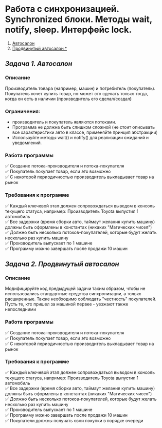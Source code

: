 # Работа с синхронизацией. Synchronized блоки. Методы wait, notify, sleep. Интерфейс lock.
1. [Автосалон](#Автосалон)
2. [Продвинутый автосалон *](#Продвинутый_автосалон)
<a name="Автосалон"></a>
## ***Задача 1. Автосалон***
### Описание
Производитель товара (например, машин) и потребитель (покупатель). 
Покупатель хочет купить товар, но может это сделать только тогда, когда он есть в наличии (производитель его сделал/создал)
### Ограничения: 
- производитель и покупатель являются потоками.
- Программа не должна быть слишком сложной (не стоит описывать все характеристики авто в классе, применяйте принцип абстракции)
- Используйте методы wait() и notify() для реализации ожиданий и уведомлений.
### Работа программы
:white_check_mark: Создание потока-производителя и потока-покупателя\
:white_check_mark: Покупатель покупает товар, если это возможно\
:white_check_mark: С некоторой периодичностью производитель выкладывает товар на рынок
### Требования к программе
:white_check_mark: Каждый ключевой этап должен сопровождаться выводом в консоль текущего статуса, например: Производитель Toyota выпустил 1 автомобиль\
:white_check_mark: Все задержки (время сборки авто, таймаут желания купить машину) должны быть оформлены в константах (никаких "Магических чисел")\
:white_check_mark: Должно быть несколько потоков-покупателей, которые будут желать несколько раз купить машину\
:white_check_mark: Производитель выпускает по 1 машине\
:white_check_mark: Программу можно завершать после продажи 10 машин
<a name="Продвинутый_автосалон"></a>
## ***Задача 2. Продвинутый автосалон***
### Описание
Модифицируйте код предыдущей задачи таким образом, чтобы не использовались стандартные средства синхронизации, а только расширенные. 
Также необходимо соблюдать "честность" покупателей. Пусть те, кто пришел за машиной первее - уезжают также непоследними
### Работа программы
:white_check_mark: Создание потока-производителя и потока-покупателя\
:white_check_mark: Покупатель покупает товар, если это возможно\
:white_check_mark: С некоторой периодичностью производитель выкладывает товар на рынок
### Требования к программе
:white_check_mark: Каждый ключевой этап должен сопровождаться выводом в консоль текущего статуса, например: Производитель Toyota выпустил 1 автомобиль\
:white_check_mark: Все задержки (время сборки авто, таймаут желания купить машину) должны быть оформлены в константах (никаких "Магических чисел")\
:white_check_mark: Должно быть несколько потоков-покупателей, которые будут желать несколько раз купить машину\
:white_check_mark: Производитель выпускает по 1 машине\
:white_check_mark: Программу можно завершать после продажи 10 машин\
:white_check_mark: Покупатели должны получать свои покупки в порядке очереди
